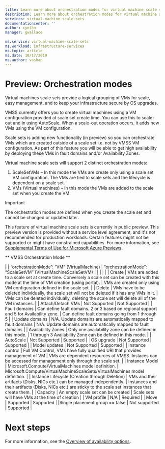 ```yaml
---
title: Learn more about orchestration modes for virtual machine scale sets in Azure
description: Learn more about orchestration modes for virtual machine scale sets in Azure.
services: virtual-machine-scale-sets
documentationcenter: ''
author: cynthn
manager: gwallace
 
ms.service: virtual-machine-scale-sets
ms.workload: infrastructure-services
ms.topic: article
ms.date: 10/17/2019
ms.author: vashan
---
```



# Preview: Orchestration modes

Virtual machines scale sets provide a logical grouping of VMs for scale, easy management, and to keep your infrastructure secure by OS upgrades. 

VMSS currently offers you to create virtual machines using a VM configuration provided at scale set create time. You can use this to scale-out and in using AutoScale. When a scale-out operation occurs, it adds new VMs using the VM configuration. 

Scale sets is adding new functionality (in preview) so you can orchestrate VMs which are created outside of a scale set i.e. not by VMSS VM configuration. As part of this feature you will be able to get high availability by deploying these VMs in fault domains and/or Availability Zones. 

Virtual machine scale sets will support 2 distinct orchestration modes:

1. ScaleSetVMs – In this mode the VMs are create only using a scale set VM configuration. The VMs are tied to scale sets and the lifecycle is dependent on a scale set. 
2. VMs (Virtual machines) – In this mode the VMs are added to the scale set when you create the VM. 

> [!IMPORTANT]
> The orchestration modes are defined when you create the scale set and cannot be changed or updated later. 
> 
> This feature of virtual machine scale sets is currently in public preview.
> This preview version is provided without a service level agreement, and it's not recommended for production workloads. Certain features might not be supported or might have constrained capabilities. 
> For more information, see [Supplemental Terms of Use for Microsoft Azure Previews](https://azure.microsoft.com/support/legal/preview-supplemental-terms/).


** VMSS Orchestration Mode **

| | “orchestrationMode”: “VM” (VirtualMachine) | “orchestrationMode”: “ScaleSetVM” (VirtualMachineScaleSetVM) |
|   |   |   |
| Create | VMs are added to a scale set at create time.  Conversely a scale set can be created with this mode at the time of VM creation (using portal). | VMs are created only using VM configuration defined in the scale set. |
| Delete | VMs have to be deleted individually, the scale set will not be deleted if it has any VMs in it. | VMs can be deleted individually, deleting the scale set will delete all of the VM instances. |
| Attach/Detach VMs | Not Supported | Not Supported |
| Fault domains  | Can define fault domains. 2 or 3 based on regional support and 5 for Availability zone. | Can define fault domains going from 1 through 5 |
| Update domains | N/A. Update domains are automatically mapped to fault domains | N/A. Update domains are automatically mapped to fault domains |
| Availability Zones  | Only one availability zone can be defined in this mode.  | 1 through 3 Availability Zone can be defined in this mode. |
| AutoScale  | Not Supported | Supported |
| OS upgrade  | Not Supported | Supported |
| Model updates | Not Supported | Supported |
| Instance control | Full VM Control, VMs have fully qualified URI that provides management of VM   | VMs are dependent resources of VMSS. Instaces can be accessed for management only through the scale set. |
| Instance Model | Microsoft.Compute/VirtualMachines model definition. | Microsoft.Compute/VirtualMachineScaleSets/VirtualMachines model definition. |
| Instance Lifecycle (Creation through Deletion) | VMs and their artifacts (Disks, NICs etc.) can be managed independently. | Instances and their artifacts (Disks, NICs etc.) are sticky to the scale set instances that create them. |
| Capacity  | An empty scale set can be created  | Scale sets will have VMs at the time of creation |
| VM profile  | N/A | Required |
| Move  | Supported  | Supported |
|Single placement group == false  | Not supported | Supported |

# Next steps

For more information, see the [Overview of availability options](availability.md).